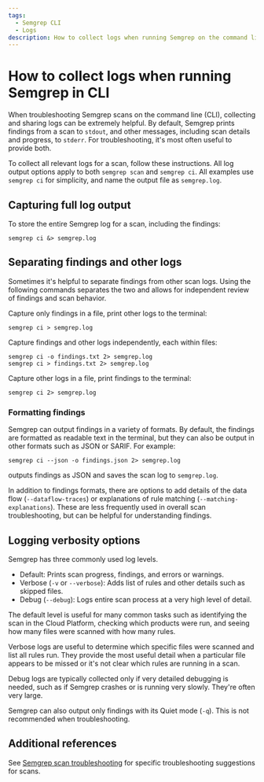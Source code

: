 ```yaml
---
tags:
  - Semgrep CLI
  - Logs
description: How to collect logs when running Semgrep on the command line.
---
```


# How to collect logs when running Semgrep in CLI

When troubleshooting Semgrep scans on the command line (CLI), collecting and sharing logs can be extremely helpful. By default, Semgrep prints findings from a scan to `stdout`, and other messages, including scan details and progress, to `stderr`. For troubleshooting, it's most often useful to provide both.

To collect all relevant logs for a scan, follow these instructions. All log output options apply to both `semgrep scan` and `semgrep ci`. All examples use `semgrep ci` for simplicity, and name the output file as `semgrep.log`.

## Capturing full log output

To store the entire Semgrep log for a scan, including the findings:

```
semgrep ci &> semgrep.log
```

## Separating findings and other logs

Sometimes it's helpful to separate findings from other scan logs. Using the following commands separates the two and allows for independent review of findings and scan behavior.

Capture only findings in a file, print other logs to the terminal:

```
semgrep ci > semgrep.log
```

Capture findings and other logs independently, each within files:

```
semgrep ci -o findings.txt 2> semgrep.log
semgrep ci > findings.txt 2> semgrep.log
```

Capture other logs in a file, print findings to the terminal:

```
semgrep ci 2> semgrep.log
```

### Formatting findings

Semgrep can output findings in a variety of formats. By default, the findings are formatted as readable text in the terminal, but they can also be output in other formats such as JSON or SARIF. For example:

```
semgrep ci --json -o findings.json 2> semgrep.log
```

outputs findings as JSON and saves the scan log to `semgrep.log`.

In addition to findings formats, there are options to add details of the data flow (`--dataflow-traces`) or explanations of rule matching (`--matching-explanations`). These are less frequently used in overall scan troubleshooting, but can be helpful for understanding findings.

## Logging verbosity options

Semgrep has three commonly used log levels.

* Default: Prints scan progress, findings, and errors or warnings.
* Verbose (`-v` or `--verbose`): Adds list of rules and other details such as skipped files.
* Debug (`--debug`): Logs entire scan process at a very high level of detail.

The default level is useful for many common tasks such as identifying the scan in the Cloud Platform, checking which products were run, and seeing how many files were scanned with how many rules. 

Verbose logs are useful to determine which specific files were scanned and list all rules run. They provide the most useful detail when a particular file appears to be missed or it's not clear which rules are running in a scan.

Debug logs are typically collected only if very detailed debugging is needed, such as if Semgrep crashes or is running very slowly. They're often very large. 

Semgrep can also output only findings with its Quiet mode (`-q`). This is not recommended when troubleshooting.

## Additional references

See [Semgrep scan troubleshooting](/docs/kb/semgrep-code/semgrep-scan-troubleshooting) for specific troubleshooting suggestions for scans.

<MoreHelp/>